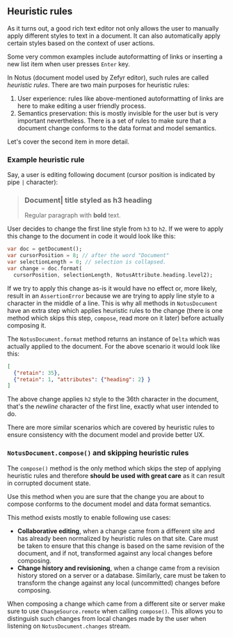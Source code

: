 ## Heuristic rules

As it turns out, a good rich text editor not only allows the user to
manually apply different styles to text in a document. It can also
automatically apply certain styles based on the context of user
actions.

Some very common examples include autoformatting of links or inserting
a new list item when user presses `Enter` key.

In Notus (document model used by Zefyr editor), such rules are called
*heuristic rules*. There are two main purposes for heuristic rules:

1. User experience: rules like above-mentioned autoformatting of links are here to make editing a user friendly process.
2. Semantics preservation: this is mostly invisible for the user but is very important nevertheless. There is a set of rules to make sure that a document change conforms to the data format and model semantics.

Let's cover the second item in more detail.

### Example heuristic rule

Say, a user is editing following document (cursor position is indicated
by pipe `|` character):

> ### Document| title styled as h3 heading
> Regular paragraph with **bold** text.

User decides to change the first line style from `h3` to `h2`. If we
were to apply this change to the document in code it would look like
this:

```dart
var doc = getDocument();
var cursorPosition = 8; // after the word "Document"
var selectionLength = 0; // selection is collapsed.
var change = doc.format(
  cursorPosition, selectionLength, NotusAttribute.heading.level2);
```

If we try to apply this change as-is it would have no effect or, more
likely, result in an `AssertionError` because we are trying to apply line style
to a character in the middle of a line. This is why all methods in
`NotusDocument` have an extra step which applies heuristic rules to
the change (there is one method which skips this step, `compose`,
read more on it later) before actually composing it.

The `NotusDocument.format` method returns an instance of `Delta` which
was actually applied to the document. For the above scenario it would
look like this:

```json
[
  {"retain": 35},
  {"retain": 1, "attributes": {"heading": 2} }
]
```

The above change applies `h2` style to the 36th character in the
document, that's the *newline* character of the first line, exactly
what user intended to do.

There are more similar scenarios which are covered by heuristic rules
to ensure consistency with the document model and provide better UX.

### `NotusDocument.compose()` and skipping heuristic rules

The `compose()` method is the only method which skips the step of
applying heuristic rules and therefore **should be used with great
care** as it can result in corrupted document state.

Use this method when you are sure that the change you are about to compose
conforms to the document model and data format semantics.

This method exists mostly to enable following use cases:

* **Collaborative editing**, when a change came from a different site and
  has already been normalized by heuristic rules on that site. Care must
  be taken to ensure that this change is based on the same revision
  of the document, and if not, transformed against any local changes
  before composing.
* **Change history and revisioning**, when a change came from a revision
  history stored on a server or a database. Similarly, care must be
  taken to transform the change against any local (uncommitted) changes
  before composing.

When composing a change which came from a different site or server make
sure to use `ChangeSource.remote` when calling `compose()`. This allows
you to distinguish such changes from local changes made by the user
when listening on `NotusDocument.changes` stream.
